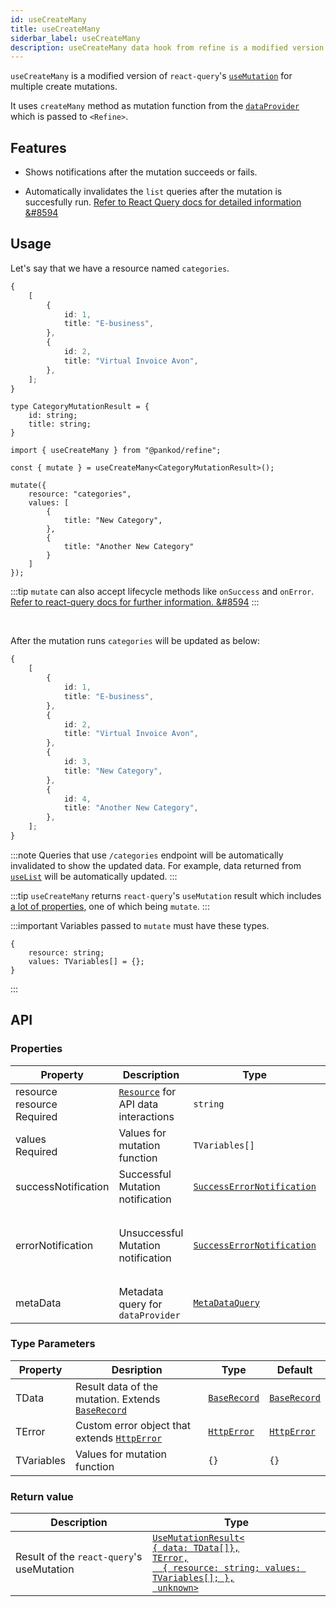 ```yaml
---
id: useCreateMany
title: useCreateMany
siderbar_label: useCreateMany
description: useCreateMany data hook from refine is a modified version of react-query's useMutation for multiple create mutations
---
```



`useCreateMany` is a modified version of `react-query`'s [`useMutation`](https://react-query.tanstack.com/reference/useMutation#) for multiple create mutations.

It uses `createMany` method as mutation function from the [`dataProvider`](api-references/providers/data-provider.md) which is passed to `<Refine>`.


## Features

* Shows notifications after the mutation succeeds or fails.

* Automatically invalidates the `list` queries after the mutation is succesfully run.
[Refer to React Query docs for detailed information &#8594](https://react-query.tanstack.com/guides/invalidations-from-mutations)

## Usage

Let's say that we have a resource named `categories`. 

```ts title="https://api.fake-rest.refine.dev/categories"
{
    [
        {
            id: 1,
            title: "E-business",
        },
        {
            id: 2,
            title: "Virtual Invoice Avon",
        },
    ];
}
```


```tsx 
type CategoryMutationResult = {
    id: string;
    title: string;
}

import { useCreateMany } from "@pankod/refine";

const { mutate } = useCreateMany<CategoryMutationResult>();

mutate({
    resource: "categories",
    values: [
        {
            title: "New Category",
        },
        {
            title: "Another New Category"
        }
    ]
});
```

:::tip
`mutate` can also accept lifecycle methods like `onSuccess` and `onError`.  
[Refer to react-query docs for further information. &#8594](https://react-query.tanstack.com/guides/mutations#mutation-side-effects)
:::

<br />

After the mutation runs `categories` will be updated as below:

```ts title="https://api.fake-rest.refine.dev/categories" {10-17}
{
    [
        {
            id: 1,
            title: "E-business",
        },
        {
            id: 2,
            title: "Virtual Invoice Avon",
        },
        {
            id: 3,
            title: "New Category",
        },
        {
            id: 4,
            title: "Another New Category",
        },
    ];
}
```
:::note
Queries that use `/categories` endpoint will be automatically invalidated to show the updated data. For example, data returned from [`useList`](useList.md) will be automatically updated.
:::

:::tip
`useCreateMany` returns `react-query`'s `useMutation` result which includes [a lot of properties](https://react-query.tanstack.com/reference/useMutation), one of which being `mutate`.
:::

:::important
Variables passed to `mutate` must have these types.

```tsx
{
    resource: string;
    values: TVariables[] = {};
}
```
:::

## API

### Properties

| Property                                            | Description                               | Type                                                                       | Default                                                              |
| --------------------------------------------------- | ----------------------------------------- | -------------------------------------------------------------------------- | -------------------------------------------------------------------- |
| resource  <div className="required-block"><div>resource</div> <div className=" required">Required</div></div> | [`Resource`](/api-references/components/resource.md) for API data interactions | `string`                                                                   |                                                                      |
| values  <div className=" required">Required</div>   | Values for mutation function              | `TVariables[]`                                                             | [{}]                                                                 |
| successNotification                                 | Successful Mutation notification          | [`SuccessErrorNotification`](../../interfaces.md#successerrornotification) | "Successfully created `resource`s"                                   |
| errorNotification                                   | Unsuccessful Mutation notification        | [`SuccessErrorNotification`](../../interfaces.md#successerrornotification) | "There was an error creating `resource` (status code: `statusCode`)" |
| metaData                                            | Metadata query for `dataProvider`                                              | [`MetaDataQuery`](/api-references/interfaces.md#metadataquery)           | {}                                                                   |

### Type Parameters


| Property   | Desription                                                                          | Type                                           | Default                                        |
| ---------- | ----------------------------------------------------------------------------------- | ---------------------------------------------- | ---------------------------------------------- |
| TData      | Result data of the mutation. Extends [`BaseRecord`](../../interfaces.md#baserecord) | [`BaseRecord`](../../interfaces.md#baserecord) | [`BaseRecord`](../../interfaces.md#baserecord) |
| TError     | Custom error object that extends [`HttpError`](../../interfaces.md#httperror)       | [`HttpError`](../../interfaces.md#httperror)   | [`HttpError`](../../interfaces.md#httperror)   |
| TVariables | Values for mutation function                                                        | `{}`                                           | `{}`                                           |

### Return value

| Description                               | Type                                                                                                                                                                                      |
| ----------------------------------------- | ----------------------------------------------------------------------------------------------------------------------------------------------------------------------------------------- |
| Result of the `react-query`'s useMutation | [`UseMutationResult<`<br/>`{ data: TData[]},`<br/>`TError,`<br/>`  { resource: string; values: TVariables[]; },`<br/>` unknown>`](https://react-query.tanstack.com/reference/useMutation) |

